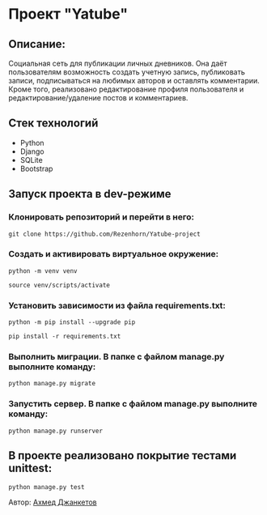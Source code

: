 # Проект "Yatube"
## Описание:
Социальная сеть для публикации личных дневников. Она даёт пользователям возможность создать учетную запись, публиковать записи, подписываться на любимых авторов и оставлять комментарии. Кроме того, реализовано редактирование профиля пользователя и редактирование/удаление постов и комментариев.
## Стек технологий

* Python
* Django
* SQLite
* Bootstrap
## Запуск проекта в dev-режиме
### Клонировать репозиторий и перейти в него:
```
git clone https://github.com/Rezenhorn/Yatube-project
```
### Cоздать и активировать виртуальное окружение:
```
python -m venv venv
```
```
source venv/scripts/activate
```
### Установить зависимости из файла requirements.txt:
```
python -m pip install --upgrade pip
```
```
pip install -r requirements.txt
```
### Выполнить миграции. В папке с файлом manage.py выполните команду:
```
python manage.py migrate
```
### Запустить сервер. В папке с файлом manage.py выполните команду:
```
python manage.py runserver
```

## В проекте реализовано покрытие тестами unittest:
```
python manage.py test
```
Автор: 
[Ахмед Джанкетов](https://github.com/ahma09)
